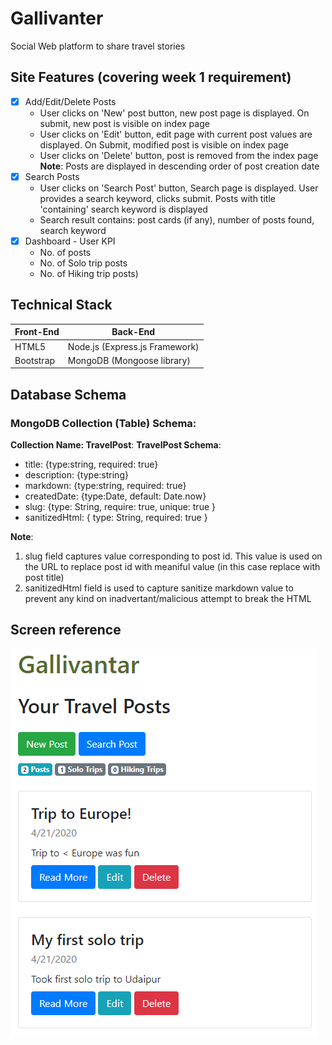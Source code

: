 # Gallivanter
Social Web platform to share travel stories

## Site Features (covering week 1 requirement)
- [x] Add/Edit/Delete Posts
    * User clicks on 'New' post button, new post page is displayed. On submit, new post is visible on index page
    * User clicks on 'Edit' button, edit page with current post values are displayed. On Submit, modified post is visible on index page
    * User clicks on 'Delete' button, post is removed from the index page
    **Note**: Posts are displayed in descending order of post creation date
- [x] Search Posts
    * User clicks on 'Search Post' button, Search page is displayed. User provides a search keyword, clicks submit. Posts with title 'containing' search keyword is displayed
    * Search result contains: post cards (if any), number of posts found, search keyword
- [x] Dashboard - User KPI
    * No. of posts
    * No. of Solo trip posts
    * No. of Hiking trip posts)

## Technical Stack
Front-End | Back-End
------------ | -------------
HTML5 | Node.js (Express.js Framework)
Bootstrap | MongoDB (Mongoose library)

## Database Schema
### MongoDB Collection (Table) Schema:

**Collection Name: TravelPost**:
**TravelPost Schema**:
* title: {type:string, required: true}
* description: {type:string}
* markdown: {type:string, required: true}
* createdDate: {type:Date, default: Date.now}
* slug: {type: String, require: true, unique: true }
* sanitizedHtml: { type: String, required: true }

**Note**:
1. slug field captures value corresponding to post id. This value is used on the URL to replace post id with meaniful value (in this case replace with post title)
2. sanitizedHtml field is used to capture sanitize markdown value to prevent any kind on inadvertant/malicious attempt to break the HTML

## Screen reference
![Image of Gallivanter social web](models\img\Galllivanter.PNG)

